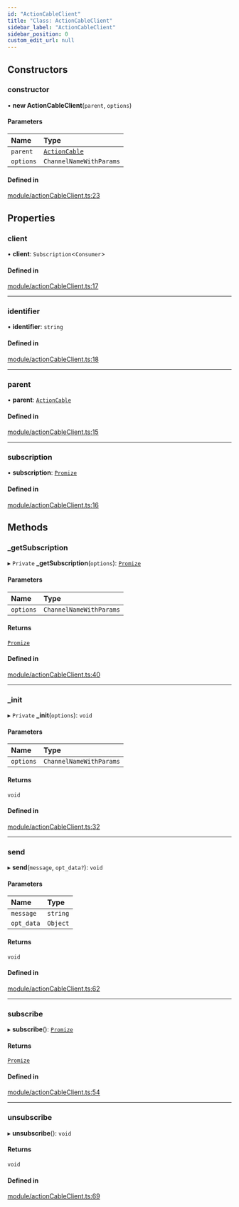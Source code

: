```yaml
---
id: "ActionCableClient"
title: "Class: ActionCableClient"
sidebar_label: "ActionCableClient"
sidebar_position: 0
custom_edit_url: null
---
```


## Constructors

### constructor

• **new ActionCableClient**(`parent`, `options`)

#### Parameters

| Name | Type |
| :------ | :------ |
| `parent` | [`ActionCable`](ActionCable.md) |
| `options` | `ChannelNameWithParams` |

#### Defined in

[module/actionCableClient.ts:23](https://github.com/siposdani87/sui-js/blob/0385915/src/module/actionCableClient.ts#L23)

## Properties

### client

• **client**: `Subscription`<`Consumer`\>

#### Defined in

[module/actionCableClient.ts:17](https://github.com/siposdani87/sui-js/blob/0385915/src/module/actionCableClient.ts#L17)

___

### identifier

• **identifier**: `string`

#### Defined in

[module/actionCableClient.ts:18](https://github.com/siposdani87/sui-js/blob/0385915/src/module/actionCableClient.ts#L18)

___

### parent

• **parent**: [`ActionCable`](ActionCable.md)

#### Defined in

[module/actionCableClient.ts:15](https://github.com/siposdani87/sui-js/blob/0385915/src/module/actionCableClient.ts#L15)

___

### subscription

• **subscription**: [`Promize`](Promize.md)

#### Defined in

[module/actionCableClient.ts:16](https://github.com/siposdani87/sui-js/blob/0385915/src/module/actionCableClient.ts#L16)

## Methods

### \_getSubscription

▸ `Private` **_getSubscription**(`options`): [`Promize`](Promize.md)

#### Parameters

| Name | Type |
| :------ | :------ |
| `options` | `ChannelNameWithParams` |

#### Returns

[`Promize`](Promize.md)

#### Defined in

[module/actionCableClient.ts:40](https://github.com/siposdani87/sui-js/blob/0385915/src/module/actionCableClient.ts#L40)

___

### \_init

▸ `Private` **_init**(`options`): `void`

#### Parameters

| Name | Type |
| :------ | :------ |
| `options` | `ChannelNameWithParams` |

#### Returns

`void`

#### Defined in

[module/actionCableClient.ts:32](https://github.com/siposdani87/sui-js/blob/0385915/src/module/actionCableClient.ts#L32)

___

### send

▸ **send**(`message`, `opt_data?`): `void`

#### Parameters

| Name | Type |
| :------ | :------ |
| `message` | `string` |
| `opt_data` | `Object` |

#### Returns

`void`

#### Defined in

[module/actionCableClient.ts:62](https://github.com/siposdani87/sui-js/blob/0385915/src/module/actionCableClient.ts#L62)

___

### subscribe

▸ **subscribe**(): [`Promize`](Promize.md)

#### Returns

[`Promize`](Promize.md)

#### Defined in

[module/actionCableClient.ts:54](https://github.com/siposdani87/sui-js/blob/0385915/src/module/actionCableClient.ts#L54)

___

### unsubscribe

▸ **unsubscribe**(): `void`

#### Returns

`void`

#### Defined in

[module/actionCableClient.ts:69](https://github.com/siposdani87/sui-js/blob/0385915/src/module/actionCableClient.ts#L69)
